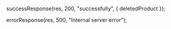 successResponse(res, 200, "successfully", { deletedProduct });

errorResponse(res, 500, "Internal server error");
